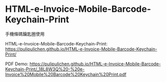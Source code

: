 # HTML-e-Invoice-Mobile-Barcode-Keychain-Print
手機條碼鑰匙圈使用

HTML-e-Invoice-Mobile-Barcode-Keychain-Print: https://pulipulichen.github.io/HTML-e-Invoice-Mobile-Barcode-Keychain-Print/

PDF Demo: https://pulipulichen.github.io/HTML-e-Invoice-Mobile-Barcode-Keychain-Print/_18L8W3Q%20-%20e-Invoice%20Mobile%20Barcode%20Keychain%20Print.pdf
